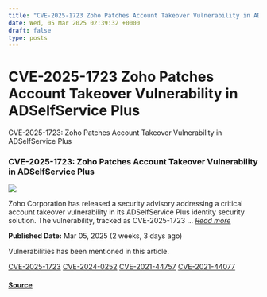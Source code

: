 ```yaml
---
title: "CVE-2025-1723 Zoho Patches Account Takeover Vulnerability in ADSelfService Plus"
date: Wed, 05 Mar 2025 02:39:32 +0000
draft: false
type: posts
---
```

# CVE-2025-1723 Zoho Patches Account Takeover Vulnerability in ADSelfService Plus





 CVE-2025-1723: Zoho Patches Account Takeover Vulnerability in ADSelfService Plus 

### CVE-2025-1723: Zoho Patches Account Takeover Vulnerability in ADSelfService Plus

![](https://upload.cvefeed.io/news/33476/thumbnail.jpg)

Zoho Corporation has released a security advisory addressing a critical account takeover vulnerability in its ADSelfService Plus identity security solution. The vulnerability, tracked as CVE-2025-1723 ... [_Read more_](https://securityonline.info/cve-2025-1723-zoho-patches-account-takeover-vulnerability-in-adselfservice-plus/)

**Published Date:** Mar 05, 2025 (2 weeks, 3 days ago)

Vulnerabilities has been mentioned in this article.

[CVE-2025-1723](https://cvefeed.io/vuln/detail/CVE-2025-1723) [CVE-2024-0252](https://cvefeed.io/vuln/detail/CVE-2024-0252) [CVE-2021-44757](https://cvefeed.io/vuln/detail/CVE-2021-44757) [CVE-2021-44077](https://cvefeed.io/vuln/detail/CVE-2021-44077)

#### [Source](https://securityonline.info/cve-2025-1723-zoho-patches-account-takeover-vulnerability-in-adselfservice-plus/)

